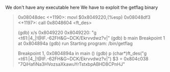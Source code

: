 We don't have any executable here
We have to exploit the getflag binary

> 0x08048dec <+1190>:  movl   $0x8049220,(%esp)
> 0x08048df3 <+1197>:  call   0x8048604 <ft_des>
> 
> (gdb) x/s 0x8049220
> 0x8049220:       "g <t61:|4_|!@IF.-62FH&G~DCK/Ekrvvdwz?v|"
> (gdb) b main
> Breakpoint 1 at 0x804894a
> (gdb) run
> Starting program: /bin/getflag 
> 
> Breakpoint 1, 0x0804894a in main ()
> (gdb) p (char*)ft_des("g <t61:|4_|!@IF.-62FH&G~DCK/Ekrvvdwz?v|")
> $3 = 0x804c038 "7QiHafiNa3HVozsaXkawuYrTstxbpABHD8CPnHJ"
